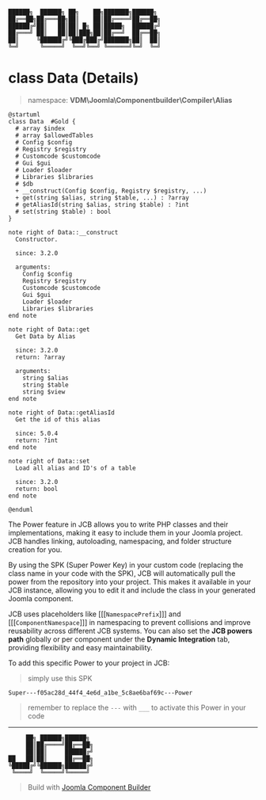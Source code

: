 ```
██████╗  ██████╗ ██╗    ██╗███████╗██████╗
██╔══██╗██╔═══██╗██║    ██║██╔════╝██╔══██╗
██████╔╝██║   ██║██║ █╗ ██║█████╗  ██████╔╝
██╔═══╝ ██║   ██║██║███╗██║██╔══╝  ██╔══██╗
██║     ╚██████╔╝╚███╔███╔╝███████╗██║  ██║
╚═╝      ╚═════╝  ╚══╝╚══╝ ╚══════╝╚═╝  ╚═╝
```
# class Data (Details)
> namespace: **VDM\Joomla\Componentbuilder\Compiler\Alias**

```uml
@startuml
class Data  #Gold {
  # array $index
  # array $allowedTables
  # Config $config
  # Registry $registry
  # Customcode $customcode
  # Gui $gui
  # Loader $loader
  # Libraries $libraries
  # $db
  + __construct(Config $config, Registry $registry, ...)
  + get(string $alias, string $table, ...) : ?array
  # getAliasId(string $alias, string $table) : ?int
  # set(string $table) : bool
}

note right of Data::__construct
  Constructor.

  since: 3.2.0
  
  arguments:
    Config $config
    Registry $registry
    Customcode $customcode
    Gui $gui
    Loader $loader
    Libraries $libraries
end note

note right of Data::get
  Get Data by Alias

  since: 3.2.0
  return: ?array
  
  arguments:
    string $alias
    string $table
    string $view
end note

note right of Data::getAliasId
  Get the id of this alias

  since: 5.0.4
  return: ?int
end note

note right of Data::set
  Load all alias and ID's of a table

  since: 3.2.0
  return: bool
end note
 
@enduml
```

The Power feature in JCB allows you to write PHP classes and their implementations, making it easy to include them in your Joomla project. JCB handles linking, autoloading, namespacing, and folder structure creation for you.

By using the SPK (Super Power Key) in your custom code (replacing the class name in your code with the SPK), JCB will automatically pull the power from the repository into your project. This makes it available in your JCB instance, allowing you to edit it and include the class in your generated Joomla component.

JCB uses placeholders like [[[`NamespacePrefix`]]] and [[[`ComponentNamespace`]]] in namespacing to prevent collisions and improve reusability across different JCB systems. You can also set the **JCB powers path** globally or per component under the **Dynamic Integration** tab, providing flexibility and easy maintainability.

To add this specific Power to your project in JCB:

> simply use this SPK
```
Super---f05ac28d_44f4_4e6d_a1be_5c8ae6baf69c---Power
```
> remember to replace the `---` with `___` to activate this Power in your code

---
```
     ██╗ ██████╗██████╗
     ██║██╔════╝██╔══██╗
     ██║██║     ██████╔╝
██   ██║██║     ██╔══██╗
╚█████╔╝╚██████╗██████╔╝
 ╚════╝  ╚═════╝╚═════╝
```
> Build with [Joomla Component Builder](https://git.vdm.dev/joomla/Component-Builder)

